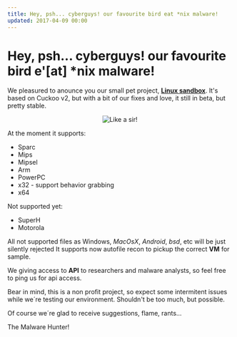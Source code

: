 ```yaml
---
title: Hey, psh... cyberguys! our favourite bird eat *nix malware!
updated: 2017-04-09 00:00
---
```

# Hey, psh... cyberguys! our favourite bird e'[at] *nix malware! 

We pleasured to anounce you our small pet project, [__Linux sandbox__](https://linux.huntingmalware.com). It's based on Cuckoo v2, but with a bit of our fixes and love, it still in beta, but pretty stable.

<p align="center">
  <img src="https://media.giphy.com/media/IX89WTEnYgvM4/giphy.gif" alt="Like a sir!"/>
</p>

At the moment it supports:
- Sparc
- Mips
- Mipsel
- Arm
- PowerPC
- x32 - support behavior grabbing
- x64

Not supported yet:
- SuperH
- Motorola

All not supported files as Windows, *MacOsX*, *Android*, *bsd*, etc will be just silently rejected It supports now autofile recon to pickup the correct **VM** for sample.

We giving access to __API__ to researchers and malware analysts, so feel free to ping us for api access. 

Bear in mind, this is a non profit project, so expect some intermitent issues while we´re testing our environment. 
Shouldn't be too much, but possible. 

Of course we´re glad to receive suggestions, flame, rants...

The Malware Hunter!
